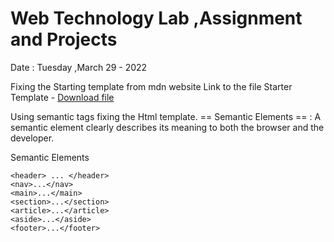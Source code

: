# Web Technology Lab ,Assignment and Projects
Date : Tuesday ,March 29 - 2022

Fixing the Starting template from mdn website
Link to the file Starter Template - [ Download file](https://github.com/mdn/learning-area/blob/main/html/introduction-to-html/structuring-a-page-of-content-start/assets.zip?raw=true)

Using semantic tags fixing the Html template.
== Semantic Elements ==
: A semantic element clearly describes its meaning to both the browser and the developer.

Semantic Elements
```
<header> ... </header>
<nav>...</nav>
<main>...</main>
<section>...</section>
<article>...</article>
<aside>...</aside>
<footer>...</footer>
```


